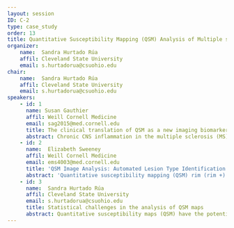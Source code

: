 ```yaml
---
layout: session
ID: C-2
type: case_study
order: 13
title: Quantitative Susceptibility Mapping (QSM) Analysis of Multiple sclerosis lesions. 
organizer:
    name:  Sandra Hurtado Rúa
    affil: Cleveland State University
    email: s.hurtadorua@csuohio.edu
chair:
    name:  Sandra Hurtado Rúa
    affil: Cleveland State University
    email: s.hurtadorua@csuohio.edu
speakers:
    - id: 1
      name: Susan Gauthier
      affil: Weill Cornell Medicine
      email: sag2015@med.cornell.edu
      title: The clinical translation of QSM as a new imaging biomarker for disease progression and treatment response in Multiple Sclerosis 
      abstract: Chronic CNS inflammation in the multiple sclerosis (MS) lesions is maintained with iron-containing pro-inflammatory microglia and macrophages at the rim of chronic active MS lesions. Histologically, these lesions demonstrate ongoing demyelination and expansion, which may play an essential role in the pathogenesis of progressive clinical decline. Quantitative susceptibility mapping (QSM) is an imaging technique that provides efficient in vivo quantification of susceptibility changes related to iron deposition.  We have demonstrated that QSM can detect iron at MS lesion rims and have provided in-vivo validation that these lesions have more inflammation and tissue damage. We have also demonstrated that QSM rim lesions (rim+) have a temporal trajectory with an increase and subsequent decrease in susceptibility, which is consistent with the transition from a chronic active to a chronic inactive lesion.  We have preliminary data demonstrating the influence of rim+ lesions on clinical disability, including cognition, promoting the potential for QSM as a tool to understand mechanisms of injury leading to disease progression. Our next stage is to determine the utility of QSM as a biomarker for treatment response. Monitoring chronic MS lesions in response to treatment would provide a novel and essential therapeutic strategy to reduce tissue injury, neuronal degeneration and clinical disability.
    - id: 2
      name:  Elizabeth Sweeney
      affil: Weill Cornell Medicine
      email: ems4003@med.cornell.edu
      title: 'QSM Image Analysis: Automated Lesion Type Identification and Lesion Age Estimation'
      abstract: 'Quantitative susceptibility mapping (QSM) rim (rim +) positive multiple sclerosis (MS) lesions and their longitudinal behavior have the potential to serve as a biomarker of chronic inflammation and to be utilized to monitor disease progression and evaluate disease-modifying therapies. Here we introduce the image analysis tools that will enable us to use QSM rim+ lesions for this purpose: an automated method for identifying QSM lesion type and methods for determining the accurate inflammatory stage or age of a lesion.  We first introduce an automated algorithm for identifying QSM rim+ MS lesions in order to reduce the bias and burden of manual identification. This algorithm utilizes first-order radiomic features calculated over a lesion and a random forest classification model to classify lesions as QSM rim+. In a validation set, the algorithm obtained an area under the receiver operating characteristic curve (AUC) of 0.88 and an accuracy of 81%. We next introduce methodology for determining the accurate inflammatory stage or age of a QSM rim+ lesion in both cross sectional and longitudinal settings.   This is crucial for evaluating the impact of disease-modifying therapies on the longitudinal behavior of these lesions, as temporal misalignment of lesions may obscure treatment effects. We first introduce a random forest model using radiomic features from multi-sequence MRI to classify lesions as less than a year or greater than a year old in a cross-sectional setting.  In a validation set we obtain an AUC of 0.89 and an accuracy of 82%.  We next move to a longitudinal setting where we employ curve-registration techniques to temporally align longitudinal information from these lesions.'
    - id: 3
      name:  Sandra Hurtado Rúa
      affil: Cleveland State University
      email: s.hurtadorua@csuohio.edu
      title: Statistical challenges in the analysis of QSM maps
      abstract: Quantitative susceptibility maps (QSM) have the potential to be a biomarker in Multiple Sclerosis with the ability to inform clinical management of disease progression and therapy. In this talk, we introduce a few statistical models for the analysis of group data in the context of QSM with a clinical translation goal. We first address the multiplicity data problem in the context of mixed-effects models with applications to the identification of inflammation in a subset of chronic multiple sclerosis lesions. We then introduce a multilevel growth curve model to compare longitudinal susceptibility among rim+ and rim− lesions. Finally, we explore the advantages and disadvantages of structural equations models in analysis of QSM as a longitudinal biomarker in Multiple Sclerosis.
---
```


